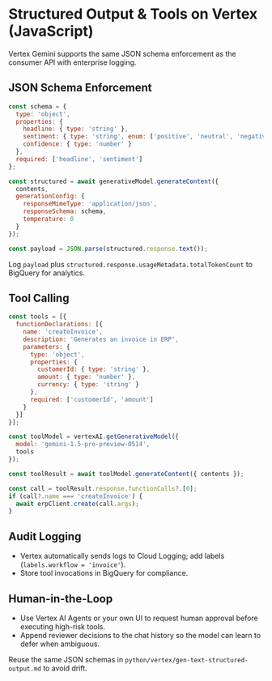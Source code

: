 # Structured Output & Tools on Vertex (JavaScript)

Vertex Gemini supports the same JSON schema enforcement as the consumer API with enterprise logging.

## JSON Schema Enforcement

```js
const schema = {
  type: 'object',
  properties: {
    headline: { type: 'string' },
    sentiment: { type: 'string', enum: ['positive', 'neutral', 'negative'] },
    confidence: { type: 'number' }
  },
  required: ['headline', 'sentiment']
};

const structured = await generativeModel.generateContent({
  contents,
  generationConfig: {
    responseMimeType: 'application/json',
    responseSchema: schema,
    temperature: 0
  }
});

const payload = JSON.parse(structured.response.text());
```

Log `payload` plus `structured.response.usageMetadata.totalTokenCount` to BigQuery for analytics.

## Tool Calling

```js
const tools = [{
  functionDeclarations: [{
    name: 'createInvoice',
    description: 'Generates an invoice in ERP',
    parameters: {
      type: 'object',
      properties: {
        customerId: { type: 'string' },
        amount: { type: 'number' },
        currency: { type: 'string' }
      },
      required: ['customerId', 'amount']
    }
  }]
}];

const toolModel = vertexAI.getGenerativeModel({
  model: 'gemini-1.5-pro-preview-0514',
  tools
});

const toolResult = await toolModel.generateContent({ contents });

const call = toolResult.response.functionCalls?.[0];
if (call?.name === 'createInvoice') {
  await erpClient.create(call.args);
}
```

## Audit Logging
- Vertex automatically sends logs to Cloud Logging; add labels (`labels.workflow = 'invoice'`).
- Store tool invocations in BigQuery for compliance.

## Human-in-the-Loop
- Use Vertex AI Agents or your own UI to request human approval before executing high-risk tools.
- Append reviewer decisions to the chat history so the model can learn to defer when ambiguous.

Reuse the same JSON schemas in `python/vertex/gen-text-structured-output.md` to avoid drift.